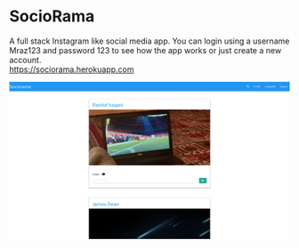 # SocioRama
A full stack Instagram like social media app. You can login using a username Mraz123 and password 123 to see how the app works or just create a new account.<br>
https://sociorama.herokuapp.com

![image](https://raw.githubusercontent.com/Pukhta2704/SocioRama/master/screenshot.png)
